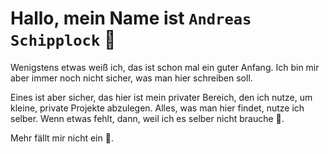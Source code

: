 # Hallo, mein Name ist `Andreas Schipplock` 🤖

Wenigstens etwas weiß ich, das ist schon mal ein guter Anfang.
Ich bin mir aber immer noch nicht sicher, was man hier schreiben soll.

Eines ist aber sicher, das hier ist mein privater Bereich, den ich nutze, um kleine, private Projekte abzulegen.
Alles, was man hier findet, nutze ich selber. Wenn etwas fehlt, dann, weil ich es selber nicht brauche 😬.

Mehr fällt mir nicht ein 🤥.
